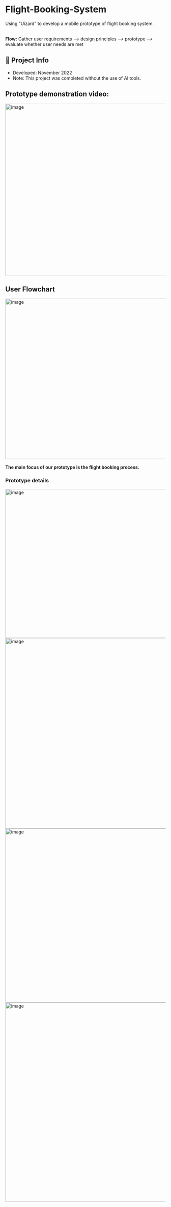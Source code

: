 # Flight-Booking-System
Using “Uizard” to develop a mobile prototype of flight booking system. 

<br><b>Flow:</b>
Gather user requirements --> design principles --> prototype --> evaluate whether user needs are met

## 📅 Project Info  
- Developed: November 2022  
- Note: This project was completed without the use of AI tools.

<h2>Prototype demonstration video:</h2>
<a href="https://youtu.be/7HGqxqlMM00?si=vT08AJ_e5KmYYdef"> <img width="809" height="540" alt="image" src="https://github.com/user-attachments/assets/a53d9f9b-f6cd-4fbc-89a1-767a643cf82c" />
 </a>

<h2>User Flowchart</h2>
<img width="1144" height="503" alt="image" src="https://github.com/user-attachments/assets/01ee0615-9594-4a28-a5e5-bbd7cfd3a0b4" />
<br><br>
<b>The main focus of our prototype is the flight booking process.</b>

<h3>Prototype details</h3>
<img width="1138" height="467" alt="image" src="https://github.com/user-attachments/assets/3788b54c-4a04-4c44-9d60-20110715d2ef" />
<img width="1188" height="597" alt="image" src="https://github.com/user-attachments/assets/5b78bcdd-e33b-4ccb-b1ab-b58ba5b0dc5d" />
<img width="877" height="546" alt="image" src="https://github.com/user-attachments/assets/ede25aa1-ede9-4696-b89f-4f843b3495a2" />
<img width="880" height="624" alt="image" src="https://github.com/user-attachments/assets/74b2ed53-4050-4023-b266-7ac8543e9810" />

